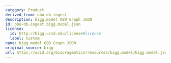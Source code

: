 ```yaml
---
category: Product
derived_from: obo-db-ingest
description: bigg.model OBO Graph JSON
id: obo-db-ingest.bigg.model.json
license:
  id: http://bigg.ucsd.edu/license#license
  label: Custom
name: bigg.model OBO Graph JSON
original_source: bigg
url: https://w3id.org/biopragmatics/resources/bigg.model/bigg.model.json
---
```

